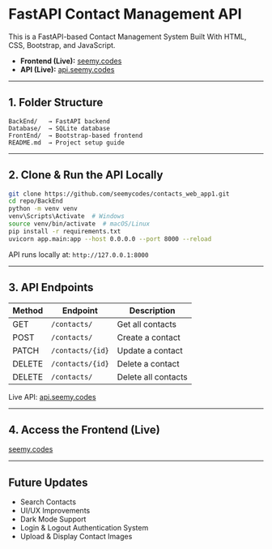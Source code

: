 # FastAPI Contact Management API  
This is a FastAPI-based Contact Management System Built With HTML, CSS, Bootstrap, and JavaScript.  

- **Frontend (Live):** [seemy.codes](https://seemy.codes)  
- **API (Live):** [api.seemy.codes](https://api.seemy.codes)  

---

## 1. Folder Structure  
```
BackEnd/   → FastAPI backend  
Database/  → SQLite database  
FrontEnd/  → Bootstrap-based frontend  
README.md  → Project setup guide  
```

---

## 2. Clone & Run the API Locally  
```sh
git clone https://github.com/seemycodes/contacts_web_app1.git
cd repo/BackEnd
python -m venv venv
venv\Scripts\Activate  # Windows
source venv/bin/activate  # macOS/Linux
pip install -r requirements.txt
uvicorn app.main:app --host 0.0.0.0 --port 8000 --reload
```
API runs locally at: `http://127.0.0.1:8000`  

---

## 3. API Endpoints  
| Method | Endpoint | Description |  
|--------|---------|-------------|  
| GET | `/contacts/` | Get all contacts |  
| POST | `/contacts/` | Create a contact |  
| PATCH | `/contacts/{id}` | Update a contact |  
| DELETE | `/contacts/{id}` | Delete a contact |  
| DELETE | `/contacts/` | Delete all contacts |  

Live API: [api.seemy.codes](https://api.seemy.codes)  

---

## 4. Access the Frontend (Live)  
[seemy.codes](https://seemy.codes)  

---

## Future Updates  
- Search Contacts  
- UI/UX Improvements  
- Dark Mode Support  
- Login & Logout Authentication System  
- Upload & Display Contact Images  


